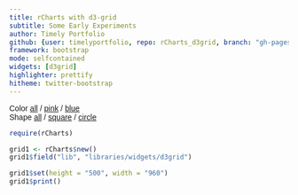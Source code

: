 ```yaml
---
title: rCharts with d3-grid
subtitle: Some Early Experiments
author: Timely Portfolio
github: {user: timelyportfolio, repo: rCharts_d3grid, branch: "gh-pages"}
framework: bootstrap
mode: selfcontained
widgets: [d3grid]
highlighter: prettify
hitheme: twitter-bootstrap
---
```


<style>
/* copy and paste from original example */
body {
  font-family: Helvetica, sans-serif;
}
svg {
  position: absolute;
  top: 0;
  left: 0;
  z-index: -1;
}
.filter-btn.active {
  font-weight: bold;
}


/* my own for this project */
.container {
  width: 800px;
}
</style>

  <div class = "span3 sidebar">
    Color
    <a href="#" class="filter-btn" data-filter="color" data-value="all">all</a> /
    <a href="#" class="filter-btn" data-filter="color" data-value="pink">pink</a> /
    <a href="#" class="filter-btn" data-filter="color" data-value="blue">blue</a>
    <br>
    Shape
    <a href="#" class="filter-btn" data-filter="shape" data-value="all">all</a> /
    <a href="#" class="filter-btn" data-filter="shape" data-value="square">square</a> /
    <a href="#" class="filter-btn" data-filter="shape" data-value="circle">circle</a>
  </div>
  <div class = "span9 main">
    <svg></svg>
  </div>
</div>


```r
require(rCharts)

grid1 <- rCharts$new()
grid1$field("lib", "libraries/widgets/d3grid")

grid1$set(height = "500", width = "960")
grid1$print()
```


<div id='chart2b0831541a65' class='rChart d3grid'></div>
<script>

//get parameters from rCharts
var params = {
 "dom": "chart2b0831541a65",
"width": "960",
"height": "500",
"id": "chart2b0831541a65" 
}

var width = params.width,
    height = params.height;

var filters = {
  color: "all",
  shape: "all"
}

var grid = d3.layout.grid()
  .rows(8)
  .cols(8)
  .size([400, 400]);

var color = d3.scale.ordinal()
  .domain(["pink", "blue"])
  .range(["#F66A96", "#3E6E9C"]);

var size = d3.scale.linear()
  .domain([0, 9])
  .range([0, 2000]);

var symbol = d3.svg.symbol();

var sortBySize = d3.comparator()
  .order(d3.descending, function(d) { return d.size; });

var data = d3.range(64).map(function(d) { 
  return {
    id: d,
    size: 1 + Math.floor(Math.random() * 9),
    color: Math.random() > 0.5 ? "pink" : "blue",
    shape: Math.random() > 0.5 ? "square" : "circle"
  }; 
});

var svg = d3.select("body").append("svg")
  .attr({
    width: width,
    height: height
  })
.append("g")
  .attr("transform", "translate(280,50)");

var filterButtons = d3.selectAll(".filter-btn")
  .on("click", function(d) {
    d3.event.preventDefault();
    filters[this.dataset.filter] = this.dataset.value;
    update();
  });

update();

function update() {
  var node = svg.selectAll(".node")
    .data(grid(data.filter(applyFilters).sort(sortBySize)), function(d) { return d.id; });
  node.enter().append("path")
    .attr("class", "node")
    .attr("d", function(d) { return symbol.type(d.shape).size(1e-9)(); })
    .attr("transform", function(d) { return "translate(" + d.x + "," + d.y + ")"; })
    .style("fill", function(d) { return color(d.color); });
  node.transition().duration(1000).delay(function(d, i) { return i * 20; })
    .attr("d", function(d) { return symbol.type(d.shape).size(size(d.size))(); })
    .attr("transform", function(d) { return "translate(" + d.x + "," + d.y + ")"; });
  node.exit().transition()
    .attr("d", function(d) { return symbol.type(d.shape).size(1e-9)(); })
    .remove();

  filterButtons
    .classed("active", function(d) { return this.dataset.value === filters[this.dataset.filter]; });
}

function applyFilters(d) {
  for (var f in filters) {
    if (filters[f] === "all") continue;
    if (filters[f] !== d[f]) return false;
  }
  return true;
}

</script>


